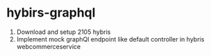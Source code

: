 # hybirs-graphql
1. Download and setup 2105 hybris 
2. Implement mock graphQl endpoint like default controller in hybris webcommerceservice
